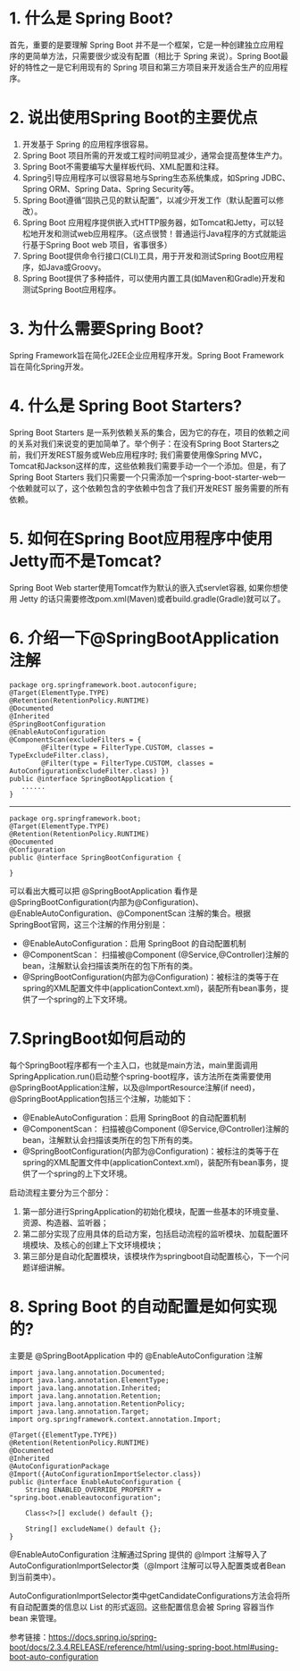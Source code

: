 # 1. 什么是 Spring Boot? #

首先，重要的是要理解 Spring Boot 并不是一个框架，它是一种创建独立应用程序的更简单方法，只需要很少或没有配置（相比于 Spring 来说）。Spring Boot最好的特性之一是它利用现有的 Spring 项目和第三方项目来开发适合生产的应用程序。

# 2. 说出使用Spring Boot的主要优点  #

1. 开发基于 Spring 的应用程序很容易。
1. Spring Boot 项目所需的开发或工程时间明显减少，通常会提高整体生产力。
1. Spring Boot不需要编写大量样板代码、XML配置和注释。
1. Spring引导应用程序可以很容易地与Spring生态系统集成，如Spring JDBC、Spring ORM、Spring Data、Spring Security等。
1. Spring Boot遵循“固执己见的默认配置”，以减少开发工作（默认配置可以修改）。
1. Spring Boot 应用程序提供嵌入式HTTP服务器，如Tomcat和Jetty，可以轻松地开发和测试web应用程序。（这点很赞！普通运行Java程序的方式就能运行基于Spring Boot web 项目，省事很多）
1. Spring Boot提供命令行接口(CLI)工具，用于开发和测试Spring Boot应用程序，如Java或Groovy。
1. Spring Boot提供了多种插件，可以使用内置工具(如Maven和Gradle)开发和测试Spring Boot应用程序。

# 3. 为什么需要Spring Boot? #

Spring Framework旨在简化J2EE企业应用程序开发。Spring Boot Framework旨在简化Spring开发。

# 4. 什么是 Spring Boot Starters? #

Spring Boot Starters 是一系列依赖关系的集合，因为它的存在，项目的依赖之间的关系对我们来说变的更加简单了。举个例子：在没有Spring Boot Starters之前，我们开发REST服务或Web应用程序时; 我们需要使用像Spring MVC，Tomcat和Jackson这样的库，这些依赖我们需要手动一个一个添加。但是，有了 Spring Boot Starters 我们只需要一个只需添加一个spring-boot-starter-web一个依赖就可以了，这个依赖包含的字依赖中包含了我们开发REST 服务需要的所有依赖。

# 5. 如何在Spring Boot应用程序中使用Jetty而不是Tomcat? #

Spring Boot Web starter使用Tomcat作为默认的嵌入式servlet容器, 如果你想使用 Jetty 的话只需要修改pom.xml(Maven)或者build.gradle(Gradle)就可以了。

# 6. 介绍一下@SpringBootApplication注解 #

	package org.springframework.boot.autoconfigure;
	@Target(ElementType.TYPE)
	@Retention(RetentionPolicy.RUNTIME)
	@Documented
	@Inherited
	@SpringBootConfiguration
	@EnableAutoConfiguration
	@ComponentScan(excludeFilters = {
			@Filter(type = FilterType.CUSTOM, classes = TypeExcludeFilter.class),
			@Filter(type = FilterType.CUSTOM, classes = AutoConfigurationExcludeFilter.class) })
	public @interface SpringBootApplication {
	   ......
	}

----------

	package org.springframework.boot;
	@Target(ElementType.TYPE)
	@Retention(RetentionPolicy.RUNTIME)
	@Documented
	@Configuration
	public @interface SpringBootConfiguration {
	
	}

可以看出大概可以把 @SpringBootApplication 看作是 @SpringBootConfiguration(内部为@Configuration)、@EnableAutoConfiguration、@ComponentScan 注解的集合。根据 SpringBoot官网，这三个注解的作用分别是：

- @EnableAutoConfiguration：启用 SpringBoot 的自动配置机制
- @ComponentScan： 扫描被@Component (@Service,@Controller)注解的bean，注解默认会扫描该类所在的包下所有的类。
- @SpringBootConfiguration(内部为@Configuration)：被标注的类等于在spring的XML配置文件中(applicationContext.xml)，装配所有bean事务，提供了一个spring的上下文环境。

# 7.SpringBoot如何启动的 #

每个SpringBoot程序都有一个主入口，也就是main方法，main里面调用SpringApplication.run()启动整个spring-boot程序，该方法所在类需要使用@SpringBootApplication注解，以及@ImportResource注解(if need)，@SpringBootApplication包括三个注解，功能如下：

- @EnableAutoConfiguration：启用 SpringBoot 的自动配置机制
- @ComponentScan： 扫描被@Component (@Service,@Controller)注解的bean，注解默认会扫描该类所在的包下所有的类。
- @SpringBootConfiguration(内部为@Configuration)：被标注的类等于在spring的XML配置文件中(applicationContext.xml)，装配所有bean事务，提供了一个spring的上下文环境。

启动流程主要分为三个部分：

1. 第一部分进行SpringApplication的初始化模块，配置一些基本的环境变量、资源、构造器、监听器；
1. 第二部分实现了应用具体的启动方案，包括启动流程的监听模块、加载配置环境模块、及核心的创建上下文环境模块；
1. 第三部分是自动化配置模块，该模块作为springboot自动配置核心，下一个问题详细讲解。

# 8. Spring Boot 的自动配置是如何实现的? #

主要是 @SpringBootApplication 中的 @EnableAutoConfiguration 注解

	import java.lang.annotation.Documented;
	import java.lang.annotation.ElementType;
	import java.lang.annotation.Inherited;
	import java.lang.annotation.Retention;
	import java.lang.annotation.RetentionPolicy;
	import java.lang.annotation.Target;
	import org.springframework.context.annotation.Import;
	
	@Target({ElementType.TYPE})
	@Retention(RetentionPolicy.RUNTIME)
	@Documented
	@Inherited
	@AutoConfigurationPackage
	@Import({AutoConfigurationImportSelector.class})
	public @interface EnableAutoConfiguration {
	    String ENABLED_OVERRIDE_PROPERTY = "spring.boot.enableautoconfiguration";
	
	    Class<?>[] exclude() default {};
	
	    String[] excludeName() default {};
	}

@EnableAutoConfiguration 注解通过Spring 提供的 @Import 注解导入了AutoConfigurationImportSelector类（@Import 注解可以导入配置类或者Bean到当前类中）。

AutoConfigurationImportSelector类中getCandidateConfigurations方法会将所有自动配置类的信息以 List 的形式返回。这些配置信息会被 Spring 容器当作 bean 来管理。





参考链接：https://docs.spring.io/spring-boot/docs/2.3.4.RELEASE/reference/html/using-spring-boot.html#using-boot-auto-configuration